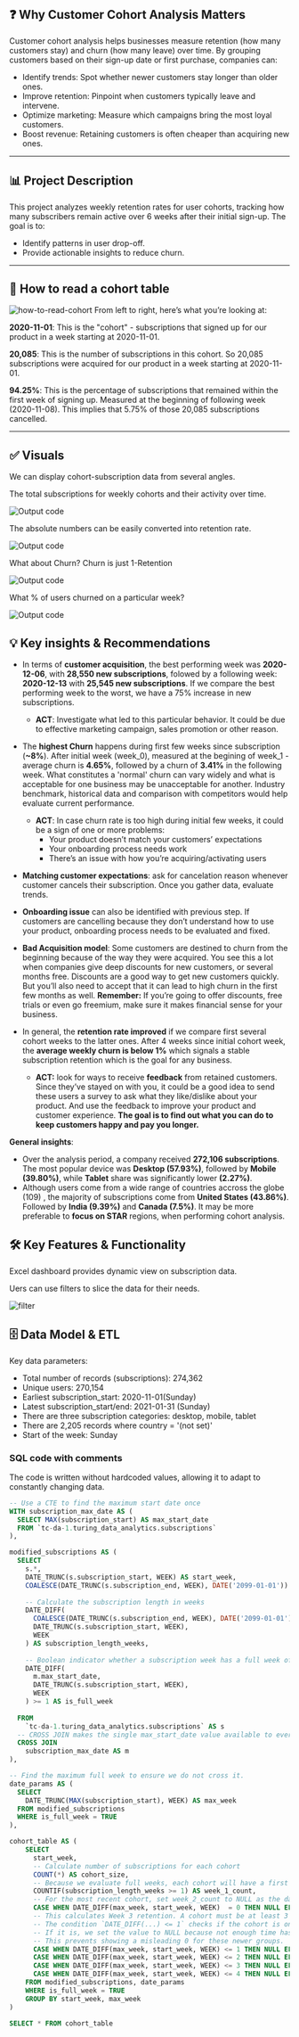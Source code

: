 ## ❓ Why Customer Cohort Analysis Matters

Customer cohort analysis helps businesses measure retention (how many customers stay) and churn (how many leave) over time. By grouping customers based on their sign-up date or first purchase, companies can:
- Identify trends: Spot whether newer customers stay longer than older ones.
- Improve retention: Pinpoint when customers typically leave and intervene.
- Optimize marketing: Measure which campaigns bring the most loyal customers.
- Boost revenue: Retaining customers is often cheaper than acquiring new ones.

---

## 📊 Project Description
This project analyzes weekly retention rates for user cohorts, tracking how many subscribers remain active over 6 weeks after their initial sign-up. The goal is to:
- Identify patterns in user drop-off.
- Provide actionable insights to reduce churn.
  
---  
## 📌 How to read a cohort table
![how-to-read-cohort](images/how-to-read-cohort.png)
From left to right, here’s what you’re looking at:

**2020-11-01**: This is the "cohort" - subscriptions that signed up for our product in a week starting at 2020-11-01.

**20,085**: This is the number of subscriptions in this cohort. So 20,085 subscriptions were acquired for our product in a week starting at 2020-11-01.

**94.25%**: This is the percentage of subscriptions that remained within the first week of signing up. Measured at the beginning of following week (2020-11-08). This implies that 5.75% of those 20,085 subscriptions cancelled.



---
## ✅ Visuals
We can display cohort-subscription data from several angles.

The total subscriptions for weekly cohorts and their activity over time.

![Output code](images/t1-total-users.png)

The absolute numbers can be easily converted into retention rate.

![Output code](images/t2-retention.png)

What about Churn? Churn is just 1-Retention

![Output code](images/t3-cum-churn.png)

What % of users churned on a particular week?

![Output code](images/t4-weekly-churn.png)

## 💡 Key insights & Recommendations

- In terms of **customer acquisition**, the best performing week was **2020-12-06**, with **28,550 new subscriptions**, folowed by a following week: **2020-12-13** with **25,545 new subscriptions**. If we compare the best performing week to the worst, we have a 75% increase in new subscriptions. 

  - **ACT**: Investigate what led to this particular behavior. It could be due to effective marketing campaign, sales promotion or other reason.

- The **highest Churn** happens during first few weeks since subscription (**~8%**). After initial week (week_0), measured at the begining of week_1 - average churn is **4.65%**, followed by a churn of **3.41%** in the following week. What constitutes a 'normal' churn can vary widely and what is acceptable for one business may be unacceptable for another. Industry benchmark, historical data and comparison with competitors would help evaluate current performance.
  - **ACT**: In case churn rate is too high during initial few weeks, it could be a sign of one or more problems:
    - Your product doesn’t match your customers’ expectations
    - Your onboarding process needs work
    - There’s an issue with how you’re acquiring/activating users
  
- **Matching customer expectations**: ask for cancelation reason whenever customer cancels their subscription. Once you gather data, evaluate trends.

- **Onboarding issue** can also be identified with previous step. If customers are cancelling because they don’t understand how to use your product, onboarding process needs to be evaluated and fixed.

- **Bad Acquisition model**: Some customers are destined to churn from the beginning because of the way they were acquired. You see this a lot when companies give deep discounts for new customers, or several months free. Discounts are a good way to get new customers quickly. But you’ll also need to accept that it can lead to high churn in the first few months as well. **Remember:** If you’re going to offer discounts, free trials or even go freemium, make sure it makes financial sense for your business.
  
- In general, the **retention rate improved** if we compare first several cohort weeks to the latter ones. After 4 weeks since initial cohort week, the **average weekly churn is below 1%** which signals a stable subscription retention which is the goal for any business.
  - **ACT:** look for ways to receive **feedback** from retained customers. Since they’ve stayed on with you, it could be a good idea to send these users a survey to ask what they like/dislike about your product. And use the feedback to improve your product and customer experience. **The goal is to find out what you can do to keep customers happy and pay you longer.**

**General insights**:
- Over the analysis period, a company received **272,106 subscriptions**. The most popular device was **Desktop (57.93%)**, followed by **Mobile (39.80%)**, while **Tablet** share was significantly lower **(2.27%)**.
- Although users come from a wide range of countries accross the globe (109) , the majority of subscriptions come from **United States (43.86%)**. Followed by **India (9.39%)** and **Canada (7.5%)**. It may be more preferable to **focus on STAR** regions, when performing cohort analysis. 

## 🛠️ Key Features & Functionality

Excel dashboard provides dynamic view on subscription data.

Uers can use filters to slice the data for their needs.

![filter](images/filters.png)

## 🗄️ Data Model & ETL

Key data parameters:

- Total number of records (subscriptions): 274,362
- Unique users: 270,154
- Earliest subscription_start: 2020-11-01(Sunday)
- Latest subscription_start/end: 2021-01-31 (Sunday)
- There are three subscription categories: desktop, mobile, tablet
- There are 2,205 records where country = '(not set)'
- Start of the week: Sunday

### SQL code with comments

The code is written without hardcoded values, allowing it to adapt to constantly changing data.

```sql
-- Use a CTE to find the maximum start date once
WITH subscription_max_date AS (
  SELECT MAX(subscription_start) AS max_start_date
  FROM `tc-da-1.turing_data_analytics.subscriptions`
),

modified_subscriptions AS (
  SELECT
    s.*,
    DATE_TRUNC(s.subscription_start, WEEK) AS start_week,
    COALESCE(DATE_TRUNC(s.subscription_end, WEEK), DATE('2099-01-01')) AS end_week,
    
    -- Calculate the subscription length in weeks
    DATE_DIFF(
      COALESCE(DATE_TRUNC(s.subscription_end, WEEK), DATE('2099-01-01')),
      DATE_TRUNC(s.subscription_start, WEEK),
      WEEK
    ) AS subscription_length_weeks,
    
    -- Boolean indicator whether a subscription week has a full week of data
    DATE_DIFF(
      m.max_start_date, 
      DATE_TRUNC(s.subscription_start, WEEK), 
      WEEK
    ) >= 1 AS is_full_week
    
  FROM 
    `tc-da-1.turing_data_analytics.subscriptions` AS s
  -- CROSS JOIN makes the single max_start_date value available to every row
  CROSS JOIN 
    subscription_max_date AS m
),

-- Find the maximum full week to ensure we do not cross it.
date_params AS (
  SELECT 
    DATE_TRUNC(MAX(subscription_start), WEEK) AS max_week
  FROM modified_subscriptions
  WHERE is_full_week = TRUE
),

cohort_table AS (
    SELECT
      start_week,
      -- Calculate number of subscriptions for each cohort
      COUNT(*) AS cohort_size,
      -- Because we evaluate full weeks, each cohort will have a first week count. Use subscription lenght to identify it.
      COUNTIF(subscription_length_weeks >= 1) AS week_1_count,
      -- For the most recent cohort, set week_2_count to NULL as the data is not yet available. Otherwise perform the count.
      CASE WHEN DATE_DIFF(max_week, start_week, WEEK)  = 0 THEN NULL ELSE COUNTIF(subscription_length_weeks >= 2) END AS week_2_count,
      -- This calculates Week 3 retention. A cohort must be at least 3 weeks old for this to be a valid metric.
      -- The condition `DATE_DIFF(...) <= 1` checks if the cohort is one of the two most recent complete cohorts.
      -- If it is, we set the value to NULL because not enough time has passed to measure 3 weeks of retention.
      -- This prevents showing a misleading 0 for these newer groups. 
      CASE WHEN DATE_DIFF(max_week, start_week, WEEK) <= 1 THEN NULL ELSE COUNTIF(subscription_length_weeks >= 3) END AS week_3_count,
      CASE WHEN DATE_DIFF(max_week, start_week, WEEK) <= 2 THEN NULL ELSE COUNTIF(subscription_length_weeks >= 4) END AS week_4_count,
      CASE WHEN DATE_DIFF(max_week, start_week, WEEK) <= 3 THEN NULL ELSE COUNTIF(subscription_length_weeks >= 5) END AS week_5_count,
      CASE WHEN DATE_DIFF(max_week, start_week, WEEK) <= 4 THEN NULL ELSE COUNTIF(subscription_length_weeks >= 6) END AS week_6_count,
    FROM modified_subscriptions, date_params
    WHERE is_full_week = TRUE
    GROUP BY start_week, max_week
)

SELECT * FROM cohort_table

